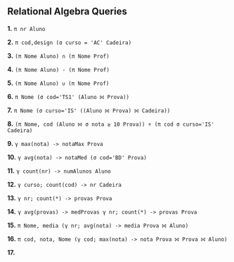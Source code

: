 ## Relational Algebra Queries

**1.** `π nr Aluno`

**2.** `π cod,design (σ curso = 'AC' Cadeira)`

**3.** `(π Nome Aluno) ∩ (π Nome Prof)`

**4.** `(π Nome Aluno) - (π Nome Prof)`

**5.** `(π Nome Aluno) ∪ (π Nome Prof)`

**6.** `π Nome (σ cod='TS1' (Aluno ⨝ Prova))`

**7.** `π Nome (σ curso='IS' ((Aluno ⨝ Prova) ⨝ Cadeira))`

**8.**  `(π Nome, cod (Aluno ⨝ σ nota ≥ 10 Prova)) ÷ (π cod σ curso='IS' Cadeira)`

**9.** `γ max(nota) -> notaMax Prova`

**10.** `γ avg(nota) -> notaMed (σ cod='BD' Prova)`

**11.** `γ count(nr) -> numAlunos Aluno`

**12.** `γ curso; count(cod) -> nr Cadeira`

**13.** `γ nr; count(*) -> provas Prova`

**14.** `γ avg(provas) -> medProvas γ nr; count(*) -> provas Prova`

**15.** `π Nome, media (γ nr; avg(nota) -> media Prova ⨝ Aluno)`

**16.** `π cod, nota, Nome (γ cod; max(nota) -> nota Prova ⨝ Prova ⨝ Aluno)`

**17.**